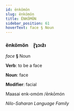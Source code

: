 ```yaml
---
id: ënkömön
slug: ënkömön
title: ËNKÖMÖN
sidebar_position: 61
hoverText: face § Noun
---
```


### ënkömön&emsp;<span kind="abugida">ɽ̃ʇɔıƶ̃ı</span>

*face* **§** Noun

**Verb**: to be a face

**Noun**: face

**Modifier**: facial

Maasai enk-omóm /ēnkōmón

*Nilo-Saharan Language Family*